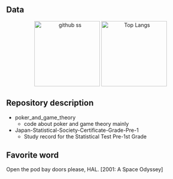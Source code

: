 ## Data

<p align="center">    
   <img alt="github ss" height="175px" src="http://github-readme-streak-stats.herokuapp.com?user=yu5uke-1024&theme=tokyonight" />
  <img alt="Top Langs" height="175px" src="https://github-readme-stats.vercel.app/api/top-langs/?username=yu5uke-1024&show_icons=true&theme=tokyonight&hide=jupyter%20notebook" />
</p>

## Repository description
- poker_and_game_theory
   - code about poker and game theory mainly
- Japan-Statistical-Society-Certificate-Grade-Pre-1
   -  Study record for the Statistical Test Pre-1st Grade

## Favorite word

Open the pod bay doors please, HAL. [2001: A Space Odyssey]
